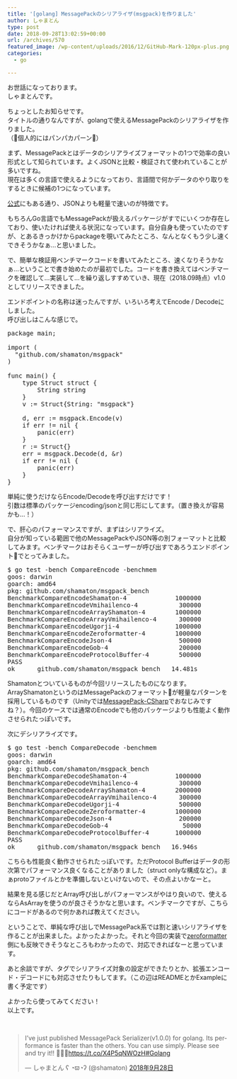 ```yaml
---
title: '[golang] MessagePackのシリアライザ(msgpack)を作りました'
author: しゃまとん
type: post
date: 2018-09-28T13:02:59+00:00
url: /archives/570
featured_image: /wp-content/uploads/2016/12/GitHub-Mark-120px-plus.png
categories:
  - go

---
```

お世話になっております。  
しゃまとんです。

ちょっとしたお知らせです。  
タイトルの通りなんですが、golangで使えるMessagePackのシリアライザを作りました。  
（&#x1f389;個人的にはパンパカパーン&#x1f389;）



まず、MessagePackとはデータのシリアライズフォーマットの1つで効率の良い形式として知られています。よくJSONと比較・検証されて使われていることが多いですね。  
現在は多くの言語で使えるようになっており、言語間で何かデータのやり取りをするときに候補の1つになっています。

[公式][1]にもある通り、JSONよりも軽量で速いのが特徴です。

もちろんGo言語でもMessagePackが扱えるパッケージがすでにいくつか存在しており、使いたければ使える状況になっています。自分自身も使っていたのですが、とあるきっかけからpackageを覗いてみたところ、なんとなくもう少し速くできそうかなぁ&#8230;と思いました。

で、簡単な検証用ベンチマークコードを書いてみたところ、速くなりそうかなぁ&#8230;ということで書き始めたのが最初でした。コードを書き換えてはベンチマークを確認して&#8230;実装して&#8230;を繰り返しすすめていき、現在（2018.09時点）v1.0としてリリースできました。

エンドポイントの名称は迷ったんですが、いろいろ考えてEncode / Decodeにしました。  
呼び出しはこんな感じで。

<pre class="lang:go decode:true " title="sample.go">package main;

import (
  "github.com/shamaton/msgpack"
)

func main() {
    type Struct struct {
        String string
    }
    v := Struct{String: "msgpack"}

    d, err := msgpack.Encode(v)
    if err != nil {
        panic(err)
    }
    r := Struct{}
    err = msgpack.Decode(d, &r)
    if err != nil {
        panic(err)
    }
}</pre>

単純に使うだけならEncode/Decodeを呼び出すだけです！  
引数は標準のパッケージencoding/jsonと同じ形にしてます。（置き換えが容易かも&#8230;！）

で、肝心のパフォーマンスですが、まずはシリアライズ。  
自分が知っている範囲で他のMessagePackやJSON等の別フォーマットと比較してみます。ベンチマークはおそらくユーザーが呼び出すであろうエンドポイントでとってみました。

<pre class="lang:default mark:5,7 decode:true ">$ go test -bench CompareEncode -benchmem
goos: darwin
goarch: amd64
pkg: github.com/shamaton/msgpack_bench
BenchmarkCompareEncodeShamaton-4             1000000          1255 ns/op         320 B/op          3 allocs/op
BenchmarkCompareEncodeVmihailenco-4           300000          4645 ns/op         968 B/op         14 allocs/op
BenchmarkCompareEncodeArrayShamaton-4        1000000          1110 ns/op         256 B/op          3 allocs/op
BenchmarkCompareEncodeArrayVmihailenco-4      300000          4387 ns/op         968 B/op         14 allocs/op
BenchmarkCompareEncodeUgorji-4               1000000          1921 ns/op         986 B/op         11 allocs/op
BenchmarkCompareEncodeZeroformatter-4        1000000          1890 ns/op         744 B/op         13 allocs/op
BenchmarkCompareEncodeJson-4                  500000          3428 ns/op        1224 B/op         16 allocs/op
BenchmarkCompareEncodeGob-4                   200000         11537 ns/op        2824 B/op         50 allocs/op
BenchmarkCompareEncodeProtocolBuffer-4        500000          2338 ns/op         792 B/op         29 allocs/op
PASS
ok      github.com/shamaton/msgpack_bench   14.481s</pre>

Shamatonとついているものが今回リリースしたものになります。ArrayShamatonというのはMessagePackのフォーマットが軽量なパターンを採用しているものです（Unityでは[MessagePack-CSharp][2]でおなじみですね？）。今回のケースでは通常のEncodeでも他のパッケージよりも性能よく動作させられたっぽいです。

次にデシリアライズです。

<pre class="lang:default mark:5,7 decode:true ">$ go test -bench CompareDecode -benchmem
goos: darwin
goarch: amd64
pkg: github.com/shamaton/msgpack_bench
BenchmarkCompareDecodeShamaton-4             1000000          1393 ns/op         512 B/op          6 allocs/op
BenchmarkCompareDecodeVmihailenco-4           300000          5393 ns/op        1056 B/op         33 allocs/op
BenchmarkCompareDecodeArrayShamaton-4        2000000           990 ns/op         512 B/op          6 allocs/op
BenchmarkCompareDecodeArrayVmihailenco-4      300000          4397 ns/op         992 B/op         22 allocs/op
BenchmarkCompareDecodeUgorji-4                500000          2587 ns/op         845 B/op         12 allocs/op
BenchmarkCompareDecodeZeroformatter-4        1000000          2350 ns/op         976 B/op         29 allocs/op
BenchmarkCompareDecodeJson-4                  200000          8904 ns/op        1216 B/op         43 allocs/op
BenchmarkCompareDecodeGob-4                    50000         34805 ns/op       10172 B/op        275 allocs/op
BenchmarkCompareDecodeProtocolBuffer-4       1000000          1759 ns/op         656 B/op         19 allocs/op
PASS
ok      github.com/shamaton/msgpack_bench   16.946s</pre>

こちらも性能良く動作させられたっぽいです。ただProtocol Bufferはデータの形次第でパフォーマンス良くなることがありました（struct onlyな構成など）。まぁprotoファイルとかを準備しないといけないので、その点よいかなーと。

結果を見る感じだとArray呼び出しがパフォーマンスがやはり良いので、使えるならAsArrayを使うのが良さそうかなと思います。ベンチマークですが、こちらにコードがあるので何かあれば教えてください。



ということで、単純な呼び出しでMessagePack系では割と速いシリアライザを作ることが出来ました。よかったよかった。それと今回の実装で[zeroformatter][3]側にも反映できそうなところもわかったので、対応できればなーと思っています。

あと余談ですが、タグでシリアライズ対象の設定ができたりとか、拡張エンコード・デコードにも対応させたりもしてます。（この辺はREADMEとかExampleに書く予定です）

よかったら使ってみてください！  
以上です。

&nbsp;

<blockquote class="twitter-tweet" data-lang="ja">
  <p dir="ltr" lang="en">
    I&#8217;ve just published MessagePack Serializer(v1.0.0) for golang. Its performance is faster than the others. You can use simply. Please see and try it!! &#x1f389;&#x1f389;&#x1f389;<a href="https://t.co/X4P5qNWOzH">https://t.co/X4P5qNWOzH</a><a href="https://twitter.com/hashtag/Golang?src=hash&ref_src=twsrc%5Etfw">#Golang</a>
  </p>
  
  <p>
    — しゃまとん ʕ ◔ϖ◔ʔ (@shamaton) <a href="https://twitter.com/shamaton/status/1045659310737346561?ref_src=twsrc%5Etfw">2018年9月28日</a>
  </p>
</blockquote>

 [1]: https://msgpack.org/ja.html
 [2]: https://github.com/neuecc/MessagePack-CSharp
 [3]: https://github.com/shamaton/zeroformatter